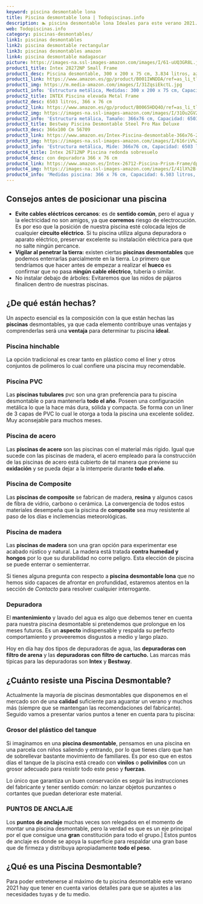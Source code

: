 ```yaml
---
keyword: piscina desmontable lona
title: Piscina desmontable lona | Todopiscinas.info
description: 🏊 piscina desmontable lona Ideales para este verano 2021. Aquí puedes comprar piscina desmontable lona y comparar con otras similares. No dejes escapar piscina desmontable lona a un precio realmente tentador.
web: Todopiscinas.info
category: piscinas-desmontables/
link1: piscinas desmontables
link2: piscina desmontable rectangular
link3: piscinas desmontables amazon
link4: piscina desmontable madagascar
picture: https://images-na.ssl-images-amazon.com/images/I/61-uUQ3GR8L.jpg
product1_title: Intex 28272NP Small Frame
product1_desc: Piscina desmontable, 300 x 200 x 75 cm, 3.834 litros, azul
product1_link: https://www.amazon.es/gp/product/B001IWNDDA/ref=as_li_tl?ie=UTF8&camp=3638&creative=24630&creativeASIN=B001IWNDDA&linkCode=as2&tag=todopiscinas0e-21&linkId=25b9d647487c889cb6ef56ed63f50ca1
product1_img: https://m.media-amazon.com/images/I/31ZqsiEkctL.jpg
product1_info: 'Estructura metálica, Medidas: 300 x 200 x 75 cm, Capacidad: 3.834 litros, Para 6 personas (+ 6 años), Fácil montaje, Forma rectangular'
product2_title: INTEX Piscina elevada Metal Frame
product2_desc: 6503 litros, 366 x 76 cm
product2_link: https://www.amazon.es/gp/product/B0065HDQ4O/ref=as_li_tl?ie=UTF8&camp=3638&creative=24630&creativeASIN=B0065HDQ4O&linkCode=as2&tag=todopiscinas0e-21&linkId=ed2430e3ba564d3527ee103df33ed7b3
product2_img: https://images-na.ssl-images-amazon.com/images/I/31Ou2GV2SAL.jpg
product2_info: 'Estructura metálica, Tamaño: 366x76 cm, Capacidad: 6503 litros, Forma circular, De 4 a 7 personas (+6 años)'
product3_title: Bestway Piscina Desmontable Steel Pro Max Deluxe
product3_desc: 366x100 Cm 56709
product3_link: https://www.amazon.es/Intex-Piscina-desmontable-366x76-28210NP/dp/B0065HDQ4O?__mk_es_ES=%C3%85M%C3%85%C5%BD%C3%95%C3%91&crid=25UQGV9HG2INI&dchild=1&keywords=piscinas+desmontables&qid=1615854176&sprefix=piscinas+dem%2Caps%2C201&sr=8-5&linkCode=ll1&tag=todopiscinas0e-21&linkId=34f200977c6cbaab1f3f4d9ac0e64755&language=es_ES&ref_=as_li_ss_tl
product3_img: https://images-na.ssl-images-amazon.com/images/I/616riV%2BiY3L.jpg
product3_info: 'Estructura metálica, Mide: 366x76 cm, Capacidad: 6503 litros, De 4 a 7 personas mayores de 6 años, Forma circular, Tecnología Super-Tough'
product4_title: Intex 26712NP Piscina redonda sobresuelo
product4_desc: con depuradora 366 x 76 cm
product4_link: https://www.amazon.es/Intex-26712-Piscina-Prism-Frame/dp/B07FB823GL?__mk_es_ES=%C3%85M%C3%85%C5%BD%C3%95%C3%91&dchild=1&keywords=piscinas+desmontables+con+depuradora&qid=1615936418&sr=8-5&linkCode=ll1&tag=todopiscinas0e-21&linkId=d98699de7830cd471766fa1daa36de34&language=es_ES&ref_=as_li_ss_tl
product4_img: https://images-na.ssl-images-amazon.com/images/I/41lX%2B-YpibL.jpg
product4_info: 'Medidas piscina: 366 x 76 cm, Capacidad: 6.503 litros, Incluye depuradora de cartucha A, Lona resistente triple capa'
---
```




## Consejos antes de posicionar una piscina



*   **Evite cables eléctricos cercanos**: es de **sentido común**, pero el agua y la electricidad no son amigos, ya que **corremos** riesgo de electrocución. Es por eso que la posición de nuestra piscina esté colocada lejos de cualquier **circuito eléctrico**. Si tu piscina utiliza alguna depuradora o aparato eléctrico, preservar excelente su instalación eléctrica para que no salte ningún percance.
*   **Vigilar al penetrar la tierra:** existen ciertas **piscinas desmontables** que podemos enterrarlas parcialmente en la tierra. Lo primero  que tendríamos que hacer antes de empezar a realizar el **hueco** es confirmar que no pasa **ningún cable eléctrico**, tubería o similar.
*   No instalar debajo de árboles: Evitaremos que las nidos de pájaros finalicen dentro de nuestras piscinas.


## ¿De qué  están hechas?

Un aspecto esencial es la composición con la que están hechas las **piscinas** desmontables, ya que cada elemento contribuye unas ventajas y comprenderlas  será una **ventaja** para determinar tu piscina **ideal**.


### Piscina hinchable

 La opción tradicional es crear tanto en plástico como el liner y otros conjuntos de polímeros lo cual confiere una piscina muy recomendable.


### Piscina  PVC

Las **piscinas tubulares** pvc son una gran preferencia para tu piscina desmontable o para mantenerla **todo el año**. Poseen una configuración metálica lo que la hace más dura, sólida y compacta. Se forma con un liner de 3 capas de PVC lo cual le otorga a toda la piscina una excelente solidez. Muy aconsejable para muchos meses.


### Piscina de acero

Las **piscinas de acero** son las piscinas con el material más rígido. Igual que sucede con las piscinas de madera, el acero empleado para la construcción de las piscinas de acero está cubierto de tal manera que previene su **oxidación** y se pueda dejar a la intemperie durante **todo el año**.


### Piscina de Composite

Las **piscinas de composite** se fabrican de madera, **resina** y algunos casos de fibra de vidrio, carbono o cerámica. La convergencia de todos estos materiales desempeña que la piscina de **composite** sea muy resistente al paso de los días e inclemencias meteorológicas.


### Piscina de madera

Las **piscinas de madera** son una gran opción para experimentar ese acabado rústico y natural. La madera está tratada **contra humedad y hongos** por lo que su durabilidad no corre peligro. Esta elección de piscina se puede enterrar o semienterrar.

Si tienes alguna pregunta con respecto a **piscina desmontable lona** que no hemos sido capaces de afrontar en profundidad, estaremos atentos en la sección de _Contacto_ para resolver cualquier interrogante.

<external-banner></external-banner>


<brand-panel :title=product1_title :desc=product1_desc :img=product1_img :link=product1_link></brand-panel>


### Depuradora

El **mantenimiento** y lavado del agua es algo que debemos tener en cuenta para nuestra piscina desmontable si pretendemos que prolongue en los meses futuros. Es un **aspecto** indispensable y respalda su perfecto comportamiento y proveeremos disgustos a medio y largo plazo.

Hoy en día hay dos tipos de depuradoras de agua, las **depuradoras con filtro de arena** y  las **depuradoras** **con filtro de cartucho.** Las marcas más típicas para las depuradoras son **Intex** y **Bestway**.

<stats-list :link1=link1 :link2=link2 :link3=link3 :link4=link4 :category=category></stats-list>


## ¿Cuánto resiste una Piscina Desmontable?

Actualmente la mayoría de piscinas desmontables que disponemos en el mercado son de una **calidad** suficiente para aguantar un verano y muchos más (siempre que se mantengan las recomendaciones del fabricante). Seguido vamos a presentar varios puntos a tener en cuenta para tu piscina:


### Grosor del plástico del tanque

Si imaginamos en una **piscina desmontable**, pensamos en una piscina en una parcela con niños saliendo y entrando, por lo que tienes claro que han de sobrellevar bastante movimiento de familiares. Es por eso que en estos días el tanque de la piscina está creado con **vinilos** o **polivinilos** con un grosor adecuado para resistir todo este peso y **fuerzas**.

Lo único que garantiza un	 buen conservación es seguir las instrucciones del fabricante y tener sentido común: no lanzar objetos punzantes o cortantes que puedan deteriorar este material.


### PUNTOS DE ANCLAJE

Los **puntos de anclaje** muchas veces son relegados en el momento de montar una piscina desmontable, pero la verdad es que es un eje principal por el que consigue una **gran** constitución para todo el grupo.| Estos puntos de anclaje es donde se apoya la superficie para respaldar una gran base que de firmeza y distribuya apropiadamente **todo el peso**.
## ¿Qué es una Piscina Desmontable?



Para poder entretenerse al máximo de tu piscina desmontable este verano 2021 hay que tener en cuenta varios detalles para que se ajustes a las necesidades tuyas y de tu medio.
